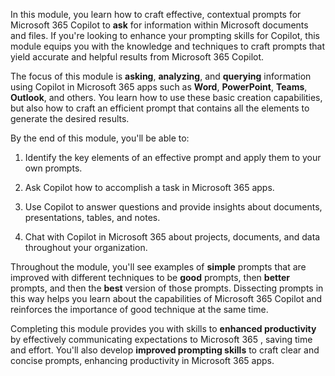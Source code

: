 In this module, you learn how to craft effective, contextual prompts for Microsoft 365 Copilot to **ask** for information within Microsoft documents and files. If you're looking to enhance your prompting skills for Copilot, this module equips you with the knowledge and techniques to craft prompts that yield accurate and helpful results from Microsoft 365 Copilot.

The focus of this module is **asking**, **analyzing**, and **querying** information using Copilot in Microsoft 365 apps such as **Word**, **PowerPoint**, **Teams**, **Outlook**, and others. You learn how to use these basic creation capabilities, but also how to craft an efficient prompt that contains all the elements to generate the desired results.

By the end of this module, you'll be able to:

1. Identify the key elements of an effective prompt and apply them to your own prompts.

1. Ask Copilot how to accomplish a task in Microsoft 365 apps.

1. Use Copilot to answer questions and provide insights about documents, presentations, tables, and notes.

1. Chat with Copilot in Microsoft 365 about projects, documents, and data throughout your organization.

Throughout the module, you'll see examples of **simple** prompts that are improved with different techniques to be **good** prompts, then **better** prompts, and then the **best** version of those prompts. Dissecting prompts in this way helps you learn about the capabilities of Microsoft 365 Copilot and reinforces the importance of good technique at the same time.

Completing this module provides you with skills to **enhanced productivity** by effectively communicating expectations to Microsoft 365 , saving time and effort. You'll also develop **improved prompting skills** to craft clear and concise prompts, enhancing productivity in Microsoft 365 apps.